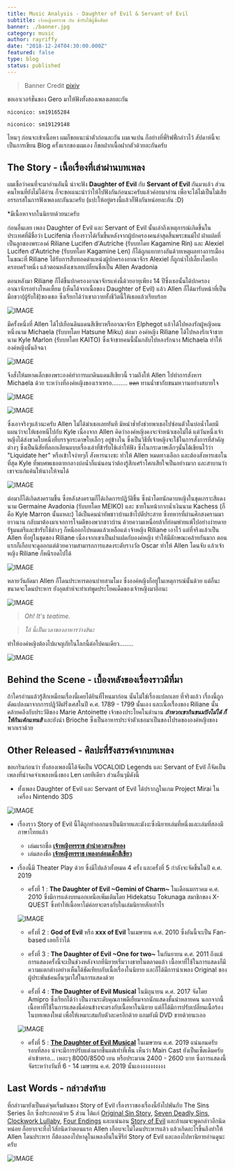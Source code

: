```yaml
---
title: Music Analysis - Daughter of Evil & Servant of Evil
subtitle: เจ้าหญิงทรราช กับ ข้ารับใช้ผู้ซื่อสัตย์
banner: ./banner.jpg
category: music
author: rayriffy
date: "2018-12-24T04:30:00.000Z"
featured: false
type: blog
status: published
---
```


> Banner Credit [pixiv](https://www.pixiv.net/member_illust.php?mode=medium&illust_id=52048973)

ขอเอาเวอร์ชั่นของ Gero มาให้ฟังทั้งสองเพลงเลยละกัน

`niconico: sm19165284`

`niconico: sm19129148`

ไหนๆ ก่อนจะเข้าเนื้อหา ผมก็ขอแนะนำตัวก่อนละกัน ผมเจแปน ก็อย่างที่พี่ริฟฟี่กล่าวไว้ สัปดาห์นี้จะเป็นการเขียน Blog ครั้งแรกของผมเอง ก็ขอฝากเนื้อฝากตัวด้วยละกันครับ

## The Story - เนื้อเรื่องที่เล่าผ่านบทเพลง

ผมเชื่อว่าคนที่จะมาอ่านอันนี้ น่าจะฟัง **Daughter of Evil** กับ **Servant of Evil** กันมาแล้ว ส่วนคนไหนที่ยังไม่ได้อ่าน ก็จะขอเแนะนำว่าให้ไปฟังกันก่อนนะครับแล้วค่อยมาอ่าน เพื่อจะได้ไม่เป็นไม่เสียอรรถรสในการฟังเพลงละกันนะครับ
(แปะให้อยู่ตรงนี้แล้วก็ฟังกันหน่อยละกัน :D)

*มีเนื้อหาจากในนิยายด้วยนะครับ

ก่อนอื่นเลย เพลง Daughter of Evil และ Servant of Evil นั้นเล่าถึงเหตุการณ์เกิดขึ้นในประเทศที่มีชื่อว่า Lucifenia เรื่องราวได้เริ่มขึ้นหลังจากผู้ปกครองคนล่าสุดสิ้นพระชนม์ไป ฝาแฝดที่เป็นลูกของพระองค์ Riliane Lucifen d'Autriche (รับบทโดย Kagamine Rin) และ Alexiel Lucifen d'Autriche (รับบทโดย Kagamine Len) ก็ได้ถูกแยกทางกันด้วยเหตุผลทางการเมือง ในขณะที่ Riliane ได้รับการสืบทอดตำแหน่งผู้ปกครองอาณาจักร Alexiel ก็ถูกนำไปเลี้ยงโดยอีกครอบครัวหนึ่ง แล้วตอนหลังเขาเลยเปลี่ยนชื่อเป็น Allen Avadonia

ตอนหลังมา Riliane ก็ได้ขึ้นปกครองอาณาจักรแห่งนี้ด้วยอายุเพียง 14 ปีซึ่งเธอนั้นได้ปกครองอาณาจักรอย่างโหดเหี้ยม (เห็นได้จากเนื้อของ Daughter of Evil) แล้ว Allen ก็ได้มารับหน้าที่เป็นมือขวา(ผู้รับใช้)ของเธอ ซึ่งเรียกได้ว่าเขาถวายทั้งชีวิตนี้ให้เธอแล้วเรียบร้อย

![IMAGE](./1.jpg)

มีครั้งหนึ่งที่ Allen ได้ไปเยือนดินแดนสีเขียวหรืออาณาจักร Elphegot แล้วได้ไปหลงรักผู้หญิงคนหนึ่งนาม Michaela (รับบทโดย Hatsune Miku) ต่อมา องค์หญิง Riliane ได้ไปหลงรักเจ้าชายนาม Kyle Marlon (รับบทโดย KAITO) ซึ่งเจ้าชายคนนี้นั้นกลับไปหลงรักนาง Michaela ทำให้องค์หญิงนั้นอิจฉา

![IMAGE](./4.jpg)

จึงสั่งให้มหาดเล็กของพระองค์ทำการเผาดินแดนสีเขียวนี้ รวมถึงให้ Allen ไปทำการสังหาร Michaela ด้วย ระหว่างที่องค์หญิงของเราเหรอ......... ~~แดก~~ ทานน้ำชากับขนมหวานอย่างสบายใจ

![IMAGE](./5.jpg)

![IMAGE](./17.jpeg)


ซึ่งเอาจริงๆแล้วนะครับ Allen ไม่ได้ฆ่าเธอเลยทันที มิหนำช้ำยังช่วยพาเธอไปซ่อนตัวในบ่อน้ำโดยมีแผนว่าจะให้เธอหนีไปกับ Kyle เนื่องจาก Allen คิดว่าองค์หญิงคงจะจำหน้าเธอไม่ได้ แต่วันหนึ่งเจ้าหญิงได้ส่งขวดใบหนึ่งที่บรรจุกระดาษใบเล็กๆ อยู่ข้างใน ซึ่งเป็นวิธีที่เจ้าหญิงจะใช้ในการสั่งการที่สำคัญต่างๆ ซึ่งเป็นนิสัยที่ลอกเลียนแบบเรื่องเล่าที่ข้ารับใช้เล่าให้ฟัง ซึ่งในกระดาษเล็กๆนั้นได้เขียนไว้ว่า "Liquidate her" หรือเข้าใจง่ายๆก็ สังหารนางซะ ทำให้ Allen หมดทางเลือก และต้องสังหารเธอในที่สุด Kyle ที่พบศพเธอตายกลางบ่อน้ำก็แน่นอนว่าต้องรู้สึกเศร้าโศกเสียใจเป็นอย่างมาก และสาบานว่าเขาจะแก้แค้นให้นางให้จนได้

![IMAGE](./16.jpeg)


ต่อมาก็ได้เกิดสงครามขึ้น ซึ่งหลังสงครามก็ได้เกิดการปฎิวัติขึ้น ซึ่งนำโดยนักดาบหญิงในชุดเกราะสีแดงนาม Germaine Avadonia (รับบทโดย MEIKO) และ ชายในหน้ากากน้ำเงินนาม Kachess (ก็คือ Kyle Marron นั้นแหละ) ได้เป็นคนนำทัพชาวบ้านเข้าไปตีประสาท ซึ่งทหารที่ผ่านศึกสงครามมายาวนาน กลับมาต้องมาเจอการโจมตีของพวกชาวบ้าน ด้วยความเหนื่อยล้าก็ย่อมพ่ายแพ้ไปอย่างง่ายดาย รัฐมนตรีและข้ารับใช้ต่างๆ ก็หนีออกไปหมดแล้วเหลือแต่ เจ้าหญิง Riliane เอาไว้ แต่ที่จริงแล้วเป็น Allen ที่อยู่ในชุดของ Riliane เนื่องจากเขาเป็นฝาแฝดกับองค์หญิง ทำให้มีลักษณะคล้ายกันมาก ตอนแรกก็เกือบจะดูออกแต่ด้วยความสามารถการแสดงระดับรางวัล Oscar ทำให้ Allen โดนจับ แล้วเจ้าหญิง Riliane ก็หนีรอดไปได้

![IMAGE](./18.jpeg)

หลายวันถัดมา Allen ก็โดนประหารตอนบ่ายสามโมง ซึ่งองค์หญิงก็อยู่ในเหตุการณ์นั้นด้วย แต่ก็นะ ขนาดจะโดนประหาร ยังอุตส่าห์จะทำเท่พูดประโยคเด็ดของเจ้าหญิงมาอีกนะ

![IMAGE](./12.jpg)

>*Oh! It's teatime.*

>*โอ้ นี้เป็นเวลาของอาหารว่างสินะ*

ทำให้องค์หญิงต้องไปผจญภัยในโลกนี้ต่อไปคนเดียว........

![IMAGE](./19.jpeg)

## Behind the Scene - เบื้องหลังของเรื่องราวมีที่มา

ถ้าใครอ่านแล้วรู้สึกเหมือนเรื่องนี้เคยได้ยินที่ไหนมาก่อน นั้นไม่ใช่เรื่องแปลกเลย ที่จริงแล้ว เรื่องนี้ถูกดัดแปลงมาจากการปฎิวัติฝรั่งเศสในปี ค.ศ. 1789 - 1799 นั้นเอง และเนื้อเรื่่องของ Riliane นั้นคล้ายคลึงกับประวัติของ Marie Antoinette เจ้าของประโยคในตำนาน **_ถ้าพวกเขากินขนมปังไม่ได้ ก็ให้กินเค้กแทนสิ_** และยังนำ Brioche ซึ่งเป็นอาหารประจำตัวเธอมาเป็นของโปรดขององค์หญิงของพวกเราด้วย

## Other Released - ศิลปะที่รังสรรค์จากบทเพลง

ขอเกรินก่อนว่า ทั้งสองเพลงนี้ได้จัดเป็น VOCALOID Legends และ Servant of Evil ก็จัดเป็นเพลงที่น่าจดจำเพลงหนึ่งของ Len เลยทีเดียว ส่วนอื่นๆมีดังนี้

- ทั้งเพลง Daughter of Evil และ Servant of Evil ได้ปรากฏในเกม Project Mirai ในเครื่อง Nintendo 3DS

![IMAGE](./14.jpg)

- เรื่องราว Story of Evil นี้ได้ถูกทำออกมาเป็นนิยายและมังงะซึ่งนิยายเล่มที่หนึ่งและเล่มที่สองมีภาษาไทยแล้ว
    - เล่มแรกชื่อ [**เจ้าหญิงทรราช ลำนำอวสานสีทอง**](https://www.se-ed.com/product/%E0%B9%80%E0%B8%88%E0%B9%89%E0%B8%B2%E0%B8%AB%E0%B8%8D%E0%B8%B4%E0%B8%87%E0%B8%97%E0%B8%A3%E0%B8%A3%E0%B8%B2%E0%B8%8A-%E0%B8%A5%E0%B8%B3%E0%B8%99%E0%B8%B3%E0%B8%AD%E0%B8%A7%E0%B8%AA%E0%B8%B2%E0%B8%99%E0%B8%AA%E0%B8%B5%E0%B8%97%E0%B8%AD%E0%B8%87.aspx?no=9786163630094)
    - เล่มสองชื่อ [**เจ้าหญิงทรราช เพลงกล่อมเด็กสีเขียว**](https://www.se-ed.com/product/%E0%B9%80%E0%B8%88%E0%B9%89%E0%B8%B2%E0%B8%AB%E0%B8%8D%E0%B8%B4%E0%B8%87%E0%B8%97%E0%B8%A3%E0%B8%A3%E0%B8%B2%E0%B8%8A-%E0%B9%80%E0%B8%9E%E0%B8%A5%E0%B8%87%E0%B8%81%E0%B8%A5%E0%B9%88%E0%B8%AD%E0%B8%A1%E0%B9%80%E0%B8%94%E0%B9%87%E0%B8%81%E0%B8%AA%E0%B8%B5%E0%B9%80%E0%B8%82%E0%B8%B5%E0%B8%A2%E0%B8%A7.aspx?no=9786163630797)
- เรื่องนี้มี Theater Play ด้วย ซึ่งมีไปแล้วทั้งหมด 4 ครั้ง และครั้งที่ 5 กำลังจะจัดขึ้นในปี ค.ศ. 2019
    - ครั้งที่ 1 : **The Daughter of Evil ~Gemini of Charm~** ในเดือนมกราคม ค.ศ. 2010 ซึ่งมีการแต่งบทนอกเหนือเพิ่มเติมโดย Hidekatsu Tokunaga สมาชิกของ X-QUEST ซึ่งทำให้เนื้อหาไม่ค่อยจะตรงกับในเล่มนิยายสักเท่าไร

    ![IMAGE](./15.jpg)

    - ครั้งที่ 2 : **God of Evil** หรือ **xxx of Evil** ในเมษายน ค.ศ. 2010 ซึ่งอันนี้จะเป็น Fan-based เลยก็ว่าได้

    - ครั้งที่ 3 : **The Daughter of Evil ~One for two~** ในกันยายน ค.ศ. 2011 ถึงแม้การแสดงครั้งนี้จะเป็นช่วงหลังจากที่นิยายเริ่มวางขายในตลาดแล้ว เนื้อหาที่ใช้ในการแสดงก็มีความแตกต่างอย่างเห็นได้ชัดเทียบกับเนื้อเรื่องในนิยาย และก็ได้มีการนำเพลง Original ของผู้ประพันธ์คนอื่นๆมาใส่ในการแสดงด้วย

    - ครั้งที่ 4 : **The Daughter of Evil Musical** ในมิถุนายน ค.ศ. 2017 จัดโดย Amipro ซึ่งเรียกได้ว่า เป็นงานระดับคุณภาพดีเยี่ยมจากนักแสดงชั้นนำหลายคน นอกจากนี้ เนื้อหาที่ใช้ในการแสดงนี้ค่อนข้างจะตรงกับเนื้อหาในนิยาย แต่ก็ได้มีการปรับเปลี่ยนเนื้อร้องในบทเพลงใหม่ เพื่อให้เหมาะสมกับตัวละครอีกด้วย แถมยังมี DVD ขายด้วยนะเออ

    ![IMAGE](./13.jpg)

    - ครั้งที่ 5 : [**The Daughter of Evil Musical**](http://www.39amipro.com/akunomusume2019/) ในเมษายน ค.ศ. 2019 แน่นอนครับ รอบที่สอง น่าจะมีการปรับแต่งมากขึ้นแต่เท่าที่เห็น เห็นว่า Main Cast ยังเป็นเซ็ตเดิมครับ ค่าเข้าหรอ... เหอะๆ 8000/8500 เยน หรือประมาณ 2400 - 2600 บาท ซึ่งการแสดงนี้จัดระหว่างวันที่ 6 - 14 เมษายน ค.ศ. 2019 นั้นเองงงงงงงงงง

## Last Words - กล่าวส่งท้าย

ที่กล่าวมายังเป็นแค่จุดเริ่มต้นของ Story of Evil เรื่องราวของเรื่องนี้ยังไปพันกับ The Sins Series อีก ซึ่งประกอบด้วย 5 ส่วน ได้แก่ [Original Sin Story](http://vocaloid.wikia.com/wiki/Original_Sin_Story), [Seven Deadly Sins](http://vocaloid.wikia.com/wiki/Seven_Deadly_Sins), [Clockwork Lullaby](http://vocaloid.wikia.com/wiki/Clockwork_Lullaby), [Four Endings](http://vocaloid.wikia.com/wiki/Four_Endings) และแน่นอน [Story of Evil](http://vocaloid.wikia.com/wiki/Story_of_Evil) และถ้าผมจะพูดกล่าวอีกนิดหน่อย ก็อยากจะทิ้งไว้สักนิดว่าตอนแรก Allen เกือบจะไม่โดนประหารแล้ว แล้วเกิดอะไรขึ้นถึงทำให้ Allen โดนประหาร ก็ต้องลองไปหาดูในเพลงอื่นในซีรีย์ Story of Evil และลองไปหานิยายอ่านดูนะครับ

![IMAGE](./9.jpg)
